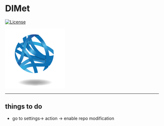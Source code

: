 # DIMet

[![License](https://img.shields.io/github/license/johaGL/dimet?label=license)](https://github.com/johaGL/dimet/blob/main/LICENSE)

[![CBiB Logo](imgs/cbib_logo.png)](https://www.cbib.u-bordeaux.fr/)

----------------------------
## things to do
- go to settings-> action -> enable repo modification

